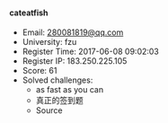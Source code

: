 #### cateatfish  

* Email: 280081819@qq.com  
* University: fzu  
* Register Time: 2017-06-08 09:02:03  
* Register IP: 183.250.225.105  
* Score: 61  
* Solved challenges: 
  * as fast as you can  
  * 真正的签到题  
  * Source  
